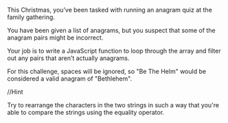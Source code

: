 
This Christmas, you’ve been tasked with running an anagram quiz at 
the family gathering.

You have been given a list of anagrams, but you suspect that some 
of the anagram pairs might be incorrect.

Your job is to write a JavaScript function to loop through the array
and filter out any pairs that aren’t actually anagrams.

For this challenge, spaces will be ignored, so "Be The Helm" would 
be considered a valid anagram of "Bethlehem".


//Hint

Try to rearrange the characters in the two strings in such a way
that you're able to compare the strings using the equality operator.